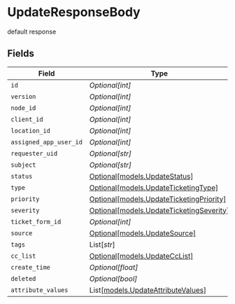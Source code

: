 # UpdateResponseBody

default response


## Fields

| Field                                                                            | Type                                                                             | Required                                                                         | Description                                                                      |
| -------------------------------------------------------------------------------- | -------------------------------------------------------------------------------- | -------------------------------------------------------------------------------- | -------------------------------------------------------------------------------- |
| `id`                                                                             | *Optional[int]*                                                                  | :heavy_minus_sign:                                                               | N/A                                                                              |
| `version`                                                                        | *Optional[int]*                                                                  | :heavy_minus_sign:                                                               | N/A                                                                              |
| `node_id`                                                                        | *Optional[int]*                                                                  | :heavy_minus_sign:                                                               | N/A                                                                              |
| `client_id`                                                                      | *Optional[int]*                                                                  | :heavy_minus_sign:                                                               | N/A                                                                              |
| `location_id`                                                                    | *Optional[int]*                                                                  | :heavy_minus_sign:                                                               | N/A                                                                              |
| `assigned_app_user_id`                                                           | *Optional[int]*                                                                  | :heavy_minus_sign:                                                               | N/A                                                                              |
| `requester_uid`                                                                  | *Optional[str]*                                                                  | :heavy_minus_sign:                                                               | N/A                                                                              |
| `subject`                                                                        | *Optional[str]*                                                                  | :heavy_minus_sign:                                                               | N/A                                                                              |
| `status`                                                                         | [Optional[models.UpdateStatus]](../models/updatestatus.md)                       | :heavy_minus_sign:                                                               | N/A                                                                              |
| `type`                                                                           | [Optional[models.UpdateTicketingType]](../models/updateticketingtype.md)         | :heavy_minus_sign:                                                               | N/A                                                                              |
| `priority`                                                                       | [Optional[models.UpdateTicketingPriority]](../models/updateticketingpriority.md) | :heavy_minus_sign:                                                               | N/A                                                                              |
| `severity`                                                                       | [Optional[models.UpdateTicketingSeverity]](../models/updateticketingseverity.md) | :heavy_minus_sign:                                                               | N/A                                                                              |
| `ticket_form_id`                                                                 | *Optional[int]*                                                                  | :heavy_minus_sign:                                                               | N/A                                                                              |
| `source`                                                                         | [Optional[models.UpdateSource]](../models/updatesource.md)                       | :heavy_minus_sign:                                                               | N/A                                                                              |
| `tags`                                                                           | List[*str*]                                                                      | :heavy_minus_sign:                                                               | N/A                                                                              |
| `cc_list`                                                                        | [Optional[models.UpdateCcList]](../models/updatecclist.md)                       | :heavy_minus_sign:                                                               | N/A                                                                              |
| `create_time`                                                                    | *Optional[float]*                                                                | :heavy_minus_sign:                                                               | N/A                                                                              |
| `deleted`                                                                        | *Optional[bool]*                                                                 | :heavy_minus_sign:                                                               | N/A                                                                              |
| `attribute_values`                                                               | List[[models.UpdateAttributeValues](../models/updateattributevalues.md)]         | :heavy_minus_sign:                                                               | N/A                                                                              |
